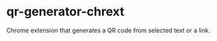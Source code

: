 qr-generator-chrext
===================

Chrome extension that generates a QR code from selected text or a link.
